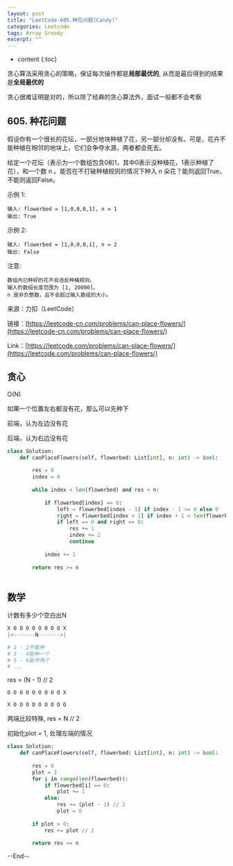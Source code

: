 ```yaml
---
layout: post
title: "LeetCode-605.种花问题(Candy)"
categories: Leetcode
tags: Array Greedy
excerpt: ""
---
```


* content
{:toc}

贪心算法采用贪心的策略，保证每次操作都是**局部最优的**, 从而是最后得到的结果是**全局最优的**

贪心很难证明是对的，所以除了经典的贪心算法外，面试一般都不会考察

## 605. 种花问题

假设你有一个很长的花坛，一部分地块种植了花，另一部分却没有。可是，花卉不能种植在相邻的地块上，它们会争夺水源，两者都会死去。

给定一个花坛（表示为一个数组包含0和1，其中0表示没种植花，1表示种植了花），和一个数 n 。能否在不打破种植规则的情况下种入 n 朵花？能则返回True，不能则返回False。

示例 1:

```
输入: flowerbed = [1,0,0,0,1], n = 1
输出: True
```

示例 2:

```
输入: flowerbed = [1,0,0,0,1], n = 2
输出: False
```

注意:
```
数组内已种好的花不会违反种植规则。
输入的数组长度范围为 [1, 20000]。
n 是非负整数，且不会超过输入数组的大小。
```

来源：力扣（LeetCode）

链接：[https://leetcode-cn.com/problems/can-place-flowers/](https://leetcode-cn.com/problems/can-place-flowers/)

Link：[https://leetcode.com/problems/can-place-flowers/](https://leetcode.com/problems/can-place-flowers/)

## 贪心

O(N)

如果一个位置左右都没有花，那么可以先种下

前端，认为左边没有花

后端，认为右边没有花

```python
class Solution:
    def canPlaceFlowers(self, flowerbed: List[int], n: int) -> bool:
        
        res = 0
        index = 0
        
        while index < len(flowerbed) and res < n:
            
            if flowerbed[index] == 0:
                left = flowerbed[index - 1] if index - 1 >= 0 else 0
                right = flowerbed[index + 1] if index + 1 < len(flowerbed) else 0
                if left == 0 and right == 0:
                    res += 1
                    index += 2
                    continue
            
            index += 1
                
        return res >= n
        
```

## 数学

计数有多少个空白出N

```python
X O O O O O O O O X
|<-------N------->|

# 1 - 2不能种
# 3 - 4能种一个
# 5 - 6能中两个
# ...
```
res = (N - 1) // 2

```
O O O O O O O O O X

X O O O O O O O O O
```

两端比较特殊, res = N // 2

初始化plot = 1, 处理左端的情况

```python
class Solution:
    def canPlaceFlowers(self, flowerbed: List[int], n: int) -> bool:
        
        res = 0
        plot = 1
        for i in range(len(flowerbed)):
            if flowerbed[i] == 0:
                plot += 1
            else:
                res += (plot - 1) // 2
                plot = 0
                    
        if plot > 0:
            res += plot // 2

        return res >= n
```

--End--


